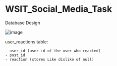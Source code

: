 # WSIT_Social_Media_Task

Database Design

![image](https://user-images.githubusercontent.com/65022657/190986789-39bd7dac-3992-4df5-9012-550431e4846c.png)

  user_reactions table:

    - user_id (user id of the user who reacted)
    - post_id 
    - reaction (stores Like dislike of null)
